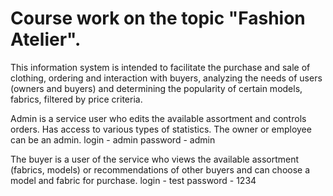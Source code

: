 # Course work on the topic "Fashion Atelier". 
This information system is intended to facilitate the purchase and sale of clothing, ordering and interaction with buyers, analyzing the needs of users (owners and buyers) and determining the popularity of certain models, fabrics, filtered by price criteria.

Admin is a service user who edits the available assortment and controls orders. Has access to various types of statistics. The owner or employee can be an admin.
login - admin
password - admin

The buyer is a user of the service who views the available assortment (fabrics, models) or recommendations of other buyers and can choose a model and fabric for purchase.
login - test
password - 1234
